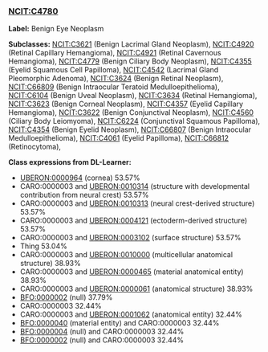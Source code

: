 
### [NCIT:C4780](http://purl.obolibrary.org/obo/NCIT_C4780)
**Label:** Benign Eye Neoplasm

**Subclasses:** [NCIT:C3621](http://purl.obolibrary.org/obo/NCIT_C3621) (Benign Lacrimal Gland Neoplasm), [NCIT:C4920](http://purl.obolibrary.org/obo/NCIT_C4920) (Retinal Capillary Hemangioma), [NCIT:C4921](http://purl.obolibrary.org/obo/NCIT_C4921) (Retinal Cavernous Hemangioma), [NCIT:C4779](http://purl.obolibrary.org/obo/NCIT_C4779) (Benign Ciliary Body Neoplasm), [NCIT:C4355](http://purl.obolibrary.org/obo/NCIT_C4355) (Eyelid Squamous Cell Papilloma), [NCIT:C4542](http://purl.obolibrary.org/obo/NCIT_C4542) (Lacrimal Gland Pleomorphic Adenoma), [NCIT:C3624](http://purl.obolibrary.org/obo/NCIT_C3624) (Benign Retinal Neoplasm), [NCIT:C66809](http://purl.obolibrary.org/obo/NCIT_C66809) (Benign Intraocular Teratoid Medulloepithelioma), [NCIT:C6104](http://purl.obolibrary.org/obo/NCIT_C6104) (Benign Uveal Neoplasm), [NCIT:C3634](http://purl.obolibrary.org/obo/NCIT_C3634) (Retinal Hemangioma), [NCIT:C3623](http://purl.obolibrary.org/obo/NCIT_C3623) (Benign Corneal Neoplasm), [NCIT:C4357](http://purl.obolibrary.org/obo/NCIT_C4357) (Eyelid Capillary Hemangioma), [NCIT:C3622](http://purl.obolibrary.org/obo/NCIT_C3622) (Benign Conjunctival Neoplasm), [NCIT:C4560](http://purl.obolibrary.org/obo/NCIT_C4560) (Ciliary Body Leiomyoma), [NCIT:C6224](http://purl.obolibrary.org/obo/NCIT_C6224) (Conjunctival Squamous Papilloma), [NCIT:C4354](http://purl.obolibrary.org/obo/NCIT_C4354) (Benign Eyelid Neoplasm), [NCIT:C66807](http://purl.obolibrary.org/obo/NCIT_C66807) (Benign Intraocular Medulloepithelioma), [NCIT:C4061](http://purl.obolibrary.org/obo/NCIT_C4061) (Eyelid Papilloma), [NCIT:C66812](http://purl.obolibrary.org/obo/NCIT_C66812) (Retinocytoma), 

**Class expressions from DL-Learner:**

- [UBERON:0000964](http://purl.obolibrary.org/obo/UBERON_0000964) (cornea) 53.57%
- CARO:0000003 and [UBERON:0010314](http://purl.obolibrary.org/obo/UBERON_0010314) (structure with developmental contribution from neural crest) 53.57%
- CARO:0000003 and [UBERON:0010313](http://purl.obolibrary.org/obo/UBERON_0010313) (neural crest-derived structure) 53.57%
- CARO:0000003 and [UBERON:0004121](http://purl.obolibrary.org/obo/UBERON_0004121) (ectoderm-derived structure) 53.57%
- CARO:0000003 and [UBERON:0003102](http://purl.obolibrary.org/obo/UBERON_0003102) (surface structure) 53.57%
- Thing 53.04%
- CARO:0000003 and [UBERON:0010000](http://purl.obolibrary.org/obo/UBERON_0010000) (multicellular anatomical structure) 38.93%
- CARO:0000003 and [UBERON:0000465](http://purl.obolibrary.org/obo/UBERON_0000465) (material anatomical entity) 38.93%
- CARO:0000003 and [UBERON:0000061](http://purl.obolibrary.org/obo/UBERON_0000061) (anatomical structure) 38.93%
- [BFO:0000002](http://purl.obolibrary.org/obo/BFO_0000002) (null) 37.79%
- CARO:0000003 32.44%
- CARO:0000003 and [UBERON:0001062](http://purl.obolibrary.org/obo/UBERON_0001062) (anatomical entity) 32.44%
- [BFO:0000040](http://purl.obolibrary.org/obo/BFO_0000040) (material entity) and CARO:0000003 32.44%
- [BFO:0000004](http://purl.obolibrary.org/obo/BFO_0000004) (null) and CARO:0000003 32.44%
- [BFO:0000002](http://purl.obolibrary.org/obo/BFO_0000002) (null) and CARO:0000003 32.44%



